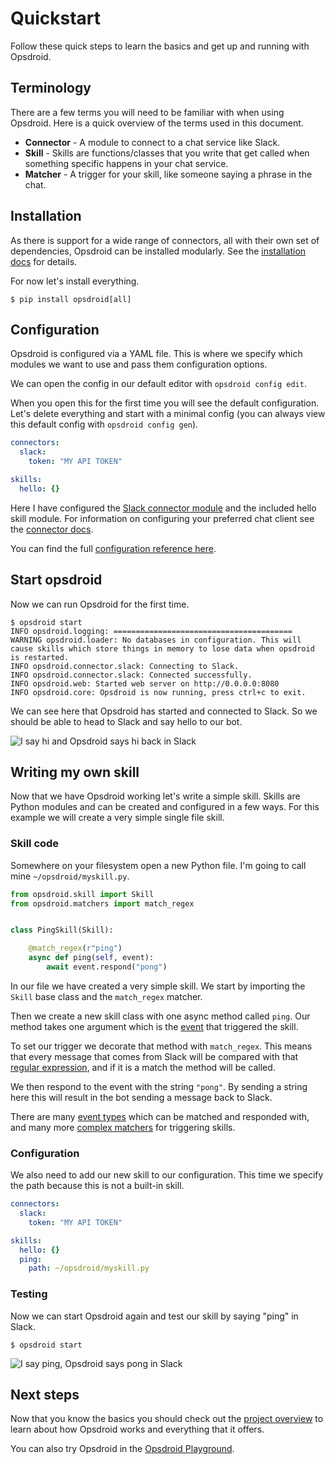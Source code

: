 # Quickstart

Follow these quick steps to learn the basics and get up and running with Opsdroid.

## Terminology

There are a few terms you will need to be familiar with when using Opsdroid. Here is a quick overview of the
terms used in this document.

- **Connector** - A module to connect to a chat service like Slack.
- **Skill** - Skills are functions/classes that you write that get called when something specific happens in your chat service.
- **Matcher** - A trigger for your skill, like someone saying a phrase in the chat.

## Installation

As there is support for a wide range of connectors, all with their own set of dependencies, Opsdroid can be installed modularly. See the [installation docs](./installation.md) for details.

For now let's install everything.

```shell
$ pip install opsdroid[all]
```

## Configuration

Opsdroid is configured via a YAML file. This is where we specify which modules we want to use and pass them configuration options.

We can open the config in our default editor with `opsdroid config edit`.

When you open this for the first time you will see the default configuration. Let's delete everything and start with a minimal config (you can always view this default config with `opsdroid config gen`).

```yaml
connectors:
  slack:
    token: "MY API TOKEN"

skills:
  hello: {}
```

Here I have configured the [Slack connector module](./connectors/slack.md) and the included hello skill module. For information on configuring your preferred chat client see the [connector docs](./connectors/index.md).

You can find the full [configuration reference here](./configuration.md).

## Start opsdroid

Now we can run Opsdroid for the first time.

```shell
$ opsdroid start
INFO opsdroid.logging: ========================================
WARNING opsdroid.loader: No databases in configuration. This will cause skills which store things in memory to lose data when opsdroid is restarted.
INFO opsdroid.connector.slack: Connecting to Slack.
INFO opsdroid.connector.slack: Connected successfully.
INFO opsdroid.web: Started web server on http://0.0.0.0:8080
INFO opsdroid.core: Opsdroid is now running, press ctrl+c to exit.
```

We can see here that Opsdroid has started and connected to Slack. So we should be able to head to Slack and say hello to our bot.

![I say hi and Opsdroid says hi back in Slack](https://i.imgur.com/kaW6yb1.png)

## Writing my own skill

Now that we have Opsdroid working let's write a simple skill. Skills are Python modules and can be created and configured in a few ways. For this example we will create a very simple single file skill.

### Skill code

Somewhere on your filesystem open a new Python file. I'm going to call mine `~/opsdroid/myskill.py`.

```python
from opsdroid.skill import Skill
from opsdroid.matchers import match_regex


class PingSkill(Skill):

    @match_regex(r"ping")
    async def ping(self, event):
        await event.respond("pong")
```

In our file we have created a very simple skill. We start by importing the `Skill` base class and the `match_regex` matcher.

Then we create a new skill class with one async method called `ping`. Our method takes one argument which is the [event](./skills/events.md) that triggered
the skill.

To set our trigger we decorate that method with `match_regex`. This means that every message that comes from Slack will be compared with that [regular expression](https://en.wikipedia.org/wiki/Regular_expression), and if it is a match the method will be called.

We then respond to the event with the string `"pong"`. By sending a string here this will result in the bot sending a message back to Slack.

There are many [event types](./skills/events.md) which can be matched and responded with, and many more [complex matchers](./skills/matchers/index.md) for triggering skills.

### Configuration

We also need to add our new skill to our configuration. This time we specify the path because this is not a built-in skill.

```yaml
connectors:
  slack:
    token: "MY API TOKEN"

skills:
  hello: {}
  ping:
    path: ~/opsdroid/myskill.py
```

### Testing

Now we can start Opsdroid again and test our skill by saying "ping" in Slack.

```shell
$ opsdroid start
```

![I say ping, Opsdroid says pong in Slack](https://i.imgur.com/hVsWUTT.png)

## Next steps

Now that you know the basics you should check out the [project overview](./overview.md) to learn about how Opsdroid works and everything that it offers.

You can also try Opsdroid in the [Opsdroid Playground](https://playground.opsdroid.dev).
